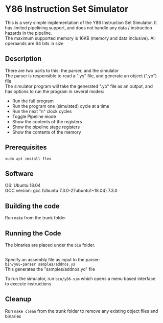 # Y86 Instruction Set Simulator
This is a very simple implementation of the Y86 Instruction Set Simulator. It has limited pipelining support, and does not handle any data / instruction hazards in the pipeline. <br>
The maximum supported memory is 16KB (memory and data inclusive). All operaands are 64 bits in size <br>

## Description
There are two parts to this: the parser, and the simulator <br>
The parser is responsible to read a ".ys" file, and generate an object (".yo") file. <br>
The simulator program will take the generated ".yo" file as an output, and has options to run the program in several modes:
* Run the full program
* Run the program one (simulated) cycle at a time
* Run the next "n" clock cycles
* Toggle Pipeline mode
* Show the contents of the registers
* Show the pipeline stage registers
* Show the contents of the memory

## Prerequisites
`sudo apt install flex`

## Software
OS: Ubuntu 18.04 <br>
GCC version: gcc (Ubuntu 7.3.0-27ubuntu1~18.04) 7.3.0 <br>

## Building the code
Run `make` from the trunk folder

## Running the Code
The binaries are placed under the `bin` folder. <br><br>

Specify an assembly file as input to the parser: <br>
`bin/y86-parser samples/addnos.ys` <br>
This generates the "samples/addnos.yo" file <br>

To run the simulator, run `bin/y86-sim` which opens a menu based interface to execute instructions <br>

## Cleanup
Run `make clean` from the trunk folder to remove any existing object files and binaries

